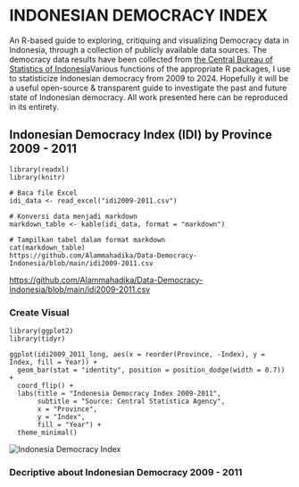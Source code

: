 # INDONESIAN DEMOCRACY INDEX 

An R-based guide to exploring, critiquing and visualizing Democracy data in Indonesia, through a collection of publicly available data sources. The democracy data results have been collected from [the Central Bureau of Statistics of Indonesia](https://www.bps.go.id/id/statistics-table?subject=528/)Various functions of the appropriate R packages, I use to statisticize Indonesian democracy from 2009 to 2024.
Hopefully it will be a useful open-source & transparent guide to investigate the past and future state of Indonesian democracy. All work presented here can be reproduced in its entirety.

## Indonesian Democracy Index (IDI) by Province 2009 - 2011

```{r}
library(readxl)
library(knitr)

# Baca file Excel
idi_data <- read_excel("idi2009-2011.csv")

# Konversi data menjadi markdown
markdown_table <- kable(idi_data, format = "markdown")

# Tampilkan tabel dalam format markdown
cat(markdown_table)
https://github.com/Alammahadika/Data-Democracy-Indonesia/blob/main/idi2009-2011.csv

```

https://github.com/Alammahadika/Data-Democracy-Indonesia/blob/main/idi2009-2011.csv

### Create Visual 
```{r}
library(ggplot2)
library(tidyr)

ggplot(idi2009_2011_long, aes(x = reorder(Province, -Index), y = Index, fill = Year)) +
  geom_bar(stat = "identity", position = position_dodge(width = 0.7)) +
  coord_flip() +
  labs(title = "Indonesia Democracy Index 2009-2011",
       subtitle = "Source: Central Statistica Agency",
       x = "Province",
       y = "Index",
       fill = "Year") +
  theme_minimal()

````
![Indonesia Democracy Index](./indonesiademocracyindex1.png)


### Decriptive about Indonesian Democracy 2009 - 2011

